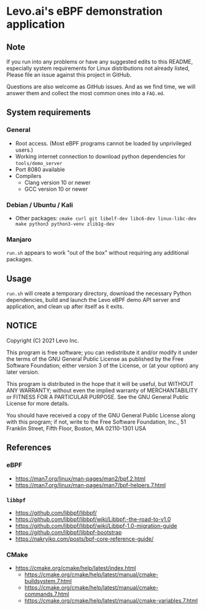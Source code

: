 # Levo.ai's eBPF demonstration application

## Note
If you run into any problems or have any suggested edits to this README, 
especially system requirements for Linux distributions not already listed,
Please file an issue against this project in GitHub.

Questions are also welcome as GitHub issues.  And as we find time, we will
answer them and collect the most common ones into a `FAQ.md`.

## System requirements
### General
* Root access.  (Most eBPF programs cannot be loaded by unprivileged users.)
* Working internet connection to download python dependencies for `tools/demo_server`
* Port 8080 available
* Compilers
  * Clang version 10 or newer
  * GCC version 10 or newer

### Debian / Ubuntu / Kali
* Other packages: `cmake curl git libelf-dev libc6-dev linux-libc-dev make python3 python3-venv zlib1g-dev`

### Manjaro ###
`run.sh` appears to work "out of the box" without requiring any additional packages.

## Usage
`run.sh` will create a temporary directory, download the necessary Python dependencies,
build and launch the Levo eBPF demo API server and application, and clean up after itself
as it exits.

## NOTICE
Copyright (C) 2021 Levo Inc.

This program is free software; you can redistribute it and/or modify
it under the terms of the GNU General Public License as published by
the Free Software Foundation; either version 3 of the License, or
(at your option) any later version.

This program is distributed in the hope that it will be useful,
but WITHOUT ANY WARRANTY; without even the implied warranty of
MERCHANTABILITY or FITNESS FOR A PARTICULAR PURPOSE.  See the
GNU General Public License for more details.

You should have received a copy of the GNU General Public License
along with this program; if not, write to the Free Software Foundation,
Inc., 51 Franklin Street, Fifth Floor, Boston, MA 02110-1301  USA

## References
### eBPF
* https://man7.org/linux/man-pages/man2/bpf.2.html
* https://man7.org/linux/man-pages/man7/bpf-helpers.7.html
### `libbpf`
* https://github.com/libbpf/libbpf/
* https://github.com/libbpf/libbpf/wiki/Libbpf:-the-road-to-v1.0
* https://github.com/libbpf/libbpf/wiki/Libbpf-1.0-migration-guide
* https://github.com/libbpf/libbpf-bootstrap
* https://nakryiko.com/posts/bpf-core-reference-guide/
### CMake
* https://cmake.org/cmake/help/latest/index.html
  * https://cmake.org/cmake/help/latest/manual/cmake-buildsystem.7.html
  * https://cmake.org/cmake/help/latest/manual/cmake-commands.7.html
  * https://cmake.org/cmake/help/latest/manual/cmake-variables.7.html